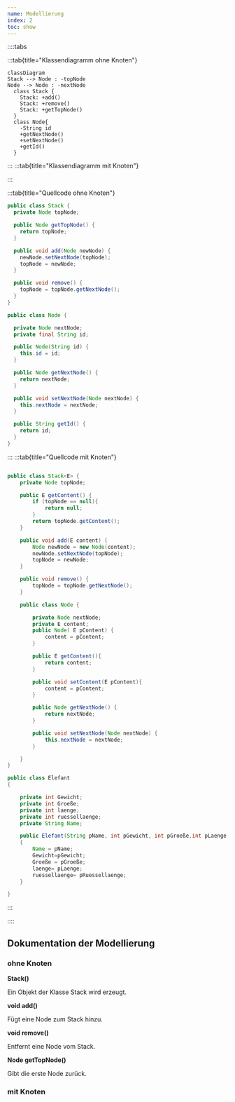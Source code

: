```yaml
---
name: Modellierung
index: 2
toc: show
---
```

::::tabs

:::tab{title="Klassendiagramm ohne Knoten"}
```mermaid
classDiagram
Stack --> Node : -topNode
Node --> Node : -nextNode
  class Stack {    
    Stack: +add()
    Stack: +remove()
    Stack: +getTopNode()
  }
  class Node{
    -String id
    +getNextNode()
    +setNextNode()
    +getId()
  }
```
:::
:::tab{title="Klassendiagramm mit Knoten"}

:::

:::tab{title="Quellcode ohne Knoten"}
```java
public class Stack {
  private Node topNode;

  public Node getTopNode() {
    return topNode;
  }

  public void add(Node newNode) {
    newNode.setNextNode(topNode);
    topNode = newNode;
  }

  public void remove() {
    topNode = topNode.getNextNode();
  }
}

public class Node {

  private Node nextNode;
  private final String id;

  public Node(String id) {
    this.id = id;
  }

  public Node getNextNode() {
    return nextNode;
  }

  public void setNextNode(Node nextNode) {
    this.nextNode = nextNode;
  }

  public String getId() {
    return id;
  }
}
``` 
:::
:::tab{title="Quellcode mit Knoten"}
```java

public class Stack<E> {
    private Node topNode;

    public E getContent() {
        if (topNode == null){
            return null;
        }
        return topNode.getContent();
    }

    public void add(E content) {
        Node newNode = new Node(content);
        newNode.setNextNode(topNode);
        topNode = newNode;
    }

    public void remove() {
        topNode = topNode.getNextNode();
    }

    public class Node {

        private Node nextNode;
        private E content;
        public Node( E pContent) {
            content = pContent;
        }

        public E getContent(){
            return content;
        }

        public void setContent(E pContent){
            content = pContent;
        }

        public Node getNextNode() {
            return nextNode;
        }

        public void setNextNode(Node nextNode) {
            this.nextNode = nextNode;
        }

    }
}

public class Elefant
{

    private int Gewicht;
    private int Groeße;
    private int laenge;
    private int ruessellaenge;
    private String Name;

    public Elefant(String pName, int pGewicht, int pGroeße,int pLaenge,int pRuessellaenge)
    {
        Name = pName;
        Gewicht=pGewicht;
        Groeße = pGroeße;
        laenge= pLaenge;
        ruessellaenge= pRuessellaenge;
    }

}
```
:::

::::

## Dokumentation der Modellierung
### ohne Knoten 

**Stack()**

Ein Objekt der Klasse Stack wird erzeugt.

**void add()**

Fügt eine Node zum Stack hinzu.

**void remove()**

Entfernt eine Node vom Stack.

**Node getTopNode()**

Gibt die erste Node zurück.

### mit Knoten
